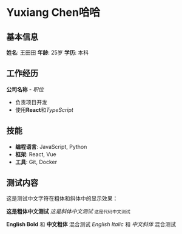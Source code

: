 # Yuxiang Chen哈哈
## 基本信息

**姓名**: 王田田
**年龄**: 25岁
**学历**: 本科

## 工作经历

**公司名称** - *职位*
- 负责项目开发
- 使用**React**和*TypeScript*

## 技能

- **编程语言**: JavaScript, Python
- **框架**: React, Vue
- **工具**: Git, Docker

## 测试内容

这是测试中文字符在粗体和斜体中的显示效果：

**这是粗体中文测试**
*这是斜体中文测试*
`这是代码中文测试`

**English Bold** 和 **中文粗体** 混合测试
*English Italic* 和 *中文斜体* 混合测试 
